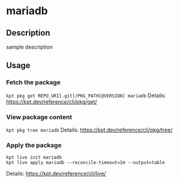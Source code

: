 # mariadb

## Description
sample description

## Usage

### Fetch the package
`kpt pkg get REPO_URI[.git]/PKG_PATH[@VERSION] mariadb`
Details: https://kpt.dev/reference/cli/pkg/get/

### View package content
`kpt pkg tree mariadb`
Details: https://kpt.dev/reference/cli/pkg/tree/

### Apply the package
```
kpt live init mariadb
kpt live apply mariadb --reconcile-timeout=2m --output=table
```
Details: https://kpt.dev/reference/cli/live/
